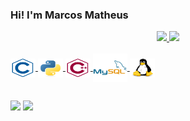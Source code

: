 ### Hi! I'm Marcos Matheus
 
<div align="center">
  <a href="https://github.com/M-MSilva">
  <img height="175em" src="https://github-readme-stats.vercel.app/api?username=M-MSilva&show_icons=true&theme=White&include_all_commits=true&count_private=true"/>
  <img height="165em" src="https://github-readme-stats.vercel.app/api/top-langs/?username=M-MSilva&layout=compact&langs_count=7&theme=White"/>
</div>

  <div style="display: inline_block"><br>
  <img align="center" alt="Rafa-Js" height="30" width="40" src="https://github.com/devicons/devicon/blob/master/icons/c/c-line.svg">
  <img align="center" alt="Rafa-Python" height="30" width="40" src="https://raw.githubusercontent.com/devicons/devicon/master/icons/python/python-original.svg">
  <img align="center" alt="Rafa-Ts" height="30" width="40" src="https://github.com/devicons/devicon/blob/master/icons/cplusplus/cplusplus-line.svg">
  <img align="center" alt="Rafa-Ts" height="45" width="55" src="https://github.com/devicons/devicon/blob/master/icons/mysql/mysql-original-wordmark.svg">
   <img align="center" alt="Rafa-Ts" height="30" width="40" src="https://github.com/devicons/devicon/blob/master/icons/linux/linux-original.svg">
</div>
   
 
 ##
 
 <div>  
  <a href = "mailto:marcosmateusdepaivasilva@gmail.com"><img src="https://img.shields.io/badge/-Gmail-%23333?style=for-the-badge&logo=gmail&logoColor=white" target="_blank"></a>
  <a href="https://www.linkedin.com/in/marcos-silva-089699b3/" target="_blank"><img src="https://img.shields.io/badge/-LinkedIn-%230077B5?style=for-the-badge&logo=linkedin&logoColor=white" target="_blank"></a> 
</div> 
